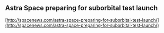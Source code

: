 ## Astra Space preparing for suborbital test launch
  
  [http://spacenews.com/astra-space-preparing-for-suborbital-test-launch/](http://spacenews.com/astra-space-preparing-for-suborbital-test-launch/)